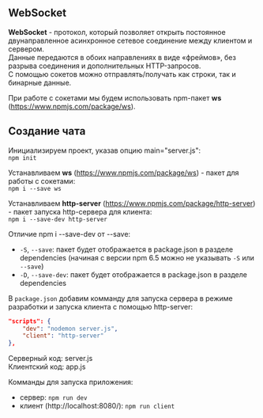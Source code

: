## WebSocket

**WebSocket** - протокол, который позволяет открыть постоянное двунаправленное асинхронное сетевое соединение между клиентом и сервером.   
Данные передаются в обоих направлениях в виде «фреймов», без разрыва соединения и дополнительных HTTP-запросов.    
С помощью сокетов можно отправлять/получать как строки, так и бинарные данные.

При работе с сокетами мы будем использовать npm-пакет **ws** (https://www.npmjs.com/package/ws).

## Создание чата 

Инициализируем проект, указав опцию main="server.js":   
`npm init`   

Устанавливаем **ws** (https://www.npmjs.com/package/ws) - пакет для работы с сокетами:   
`npm i --save ws`

Устанавливаем **http-server** (https://www.npmjs.com/package/http-server) - пакет запуска http-сервера для клиента:  
`npm i --save-dev http-server`

Отличие npm i --save-dev от --save:
- `-S`, `--save`: пакет будет отображается в package.json в разделе dependencies (начиная с версии npm 6.5 можно не указывать `-S` или `--save`)
- `-D`, `--save-dev`: пакет будет отображается в package.json в разделе dependencies

В `package.json` добавим комманду для запуска сервера в режиме разработки и запуска клиента с помощью http-server:
```json
"scripts": {
	"dev": "nodemon server.js",
	"client": "http-server"
},
```

Серверный код: server.js   
Клиентский код: app.js

Комманды для запуска приложения:
- сервер: `npm run dev`         
- клиент (http://localhost:8080/): `npm run client`
